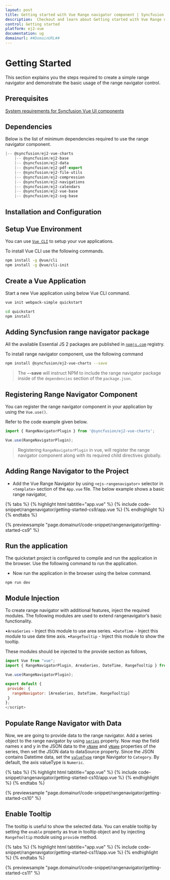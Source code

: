 ```yaml
---
layout: post
title: Getting started with Vue Range navigator component | Syncfusion
description:  Checkout and learn about Getting started with Vue Range navigator component of Syncfusion Essential JS 2 and more details.
control: Getting started 
platform: ej2-vue
documentation: ug
domainurl: ##DomainURL##
---
```


# Getting Started

This section explains you the steps required to create a simple range navigator and demonstrate the basic usage of the range navigator control.

## Prerequisites

[System requirements for Syncfusion Vue UI components](https://ej2.syncfusion.com/vue/documentation/system-requirements/)

## Dependencies

Below is the list of minimum dependencies required to use the range navigator component.

```javascript
|-- @syncfusion/ej2-vue-charts
    |-- @syncfusion/ej2-base
    |-- @syncfusion/ej2-data
    |-- @syncfusion/ej2-pdf-export
    |-- @syncfusion/ej2-file-utils
    |-- @syncfusion/ej2-compression
    |-- @syncfusion/ej2-navigations
    |-- @syncfusion/ej2-calendars
    |-- @syncfusion/ej2-vue-base
    |-- @syncfusion/ej2-svg-base
```

## Installation and Configuration

## Setup Vue Environment

You can use [`Vue CLI`](https://github.com/vuejs/vue-cli) to setup your vue applications.

To install Vue CLI use the following commands.

```bash
npm install -g @vue/cli
npm install -g @vue/cli-init
```

## Create a Vue Application

Start a new Vue application using below Vue CLI command.

```bash
vue init webpack-simple quickstart

cd quickstart
npm install
```

## Adding Syncfusion range navigator package

All the available Essential JS 2 packages are published in [`npmjs.com`](https://www.npmjs.com/~syncfusionorg) registry.

To install range navigator component, use the following command

```bash
npm install @syncfusion/ej2-vue-charts --save
```

> The **--save** will instruct NPM to include the range navigator package inside of the `dependencies` section of the `package.json`.

## Registering Range Navigator Component

You can register the range navigator component in your application by using the `Vue.use()`.

Refer to the code example given below.

```ts
import { RangeNavigatorPlugin } from '@syncfusion/ej2-vue-charts';

Vue.use(RangeNavigatorPlugin);
```

> Registering `RangeNavigatorPlugin` in vue, will register the range navigator component along with its required child directives globally.

## Adding Range Navigator to the Project

* Add the Vue Range Navigator by using `<ejs-rangenavigator>` selector in `<template>` section of the `App.vue` file.
The below example shows a basic range navigator,

{% tabs %}
{% highlight html tabtitle="app.vue" %}
{% include code-snippet/rangenavigator/getting-started-cs9/app.vue %}
{% endhighlight %}
{% endtabs %}
        
{% previewsample "page.domainurl/code-snippet/rangenavigator/getting-started-cs9" %}

## Run the application

The quickstart project is configured to compile and run the application in the browser. Use the following command to run the application.

* Now run the application in the browser using the below command.

```
npm run dev
```

## Module Injection

To create range navigator with additional features, inject the required modules. The following modules are used to extend rangenavigator’s basic functionality.

•`AreaSeries` - Inject this module to use area series.
•`DateTime` - Inject this module to use date time axis.
•`RangeTooltip` - Inject this module to show the tooltip.

These modules should be injected to the provide section as follows,

 ```javascript
import Vue from "vue";
import { RangeNavigatorPlugin, AreaSeries, DateTime, RangeTooltip } from "@syncfusion/ej2-vue-charts";

Vue.use(RangeNavigatorPlugin);

export default {
  provide: {
    rangeNavigator: [AreaSeries, DateTime, RangeTooltip]
  }
};
</script>
 ```

## Populate Range Navigator with Data

Now, we are going to provide data to the range navigator. Add a series object to the range navigator by using [`series`](https://ej2.syncfusion.com/vue/documentation/api/range-navigator/rangeNavigatorSeries/) property. Now map the field names x and y in the JSON data to the [`xName`](https://ej2.syncfusion.com/vue/documentation/api/range-navigator/rangeNavigatorSeries/#xname) and [`yName`](https://ej2.syncfusion.com/vue/documentation/api/range-navigator/rangeNavigatorSeries/#yname) properties of the series, then set the JSON data to dataSource property. Since the JSON contains Datetime data, set the [`valueType`](https://ej2.syncfusion.com/vue/documentation/api/range-navigator/rangeNavigatorModel/#valuetype) range Navigator to `Category`. By default, the axis valueType is `Numeric`.

{% tabs %}
{% highlight html tabtitle="app.vue" %}
{% include code-snippet/rangenavigator/getting-started-cs10/app.vue %}
{% endhighlight %}
{% endtabs %}
        
{% previewsample "page.domainurl/code-snippet/rangenavigator/getting-started-cs10" %}

## Enable Tooltip

The tooltip is useful to show the selected data. You can enable tooltip by setting the `enable` property as true in tooltip object and by injecting `RangeTooltip` module using `provide` method.

{% tabs %}
{% highlight html tabtitle="app.vue" %}
{% include code-snippet/rangenavigator/getting-started-cs11/app.vue %}
{% endhighlight %}
{% endtabs %}
        
{% previewsample "page.domainurl/code-snippet/rangenavigator/getting-started-cs11" %}